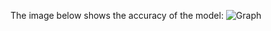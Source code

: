 The image below shows the accuracy of the model:
![Graph](https://user-images.githubusercontent.com/110412621/228673491-0e02138b-5362-40c2-b2ee-4459c796b63e.png)
